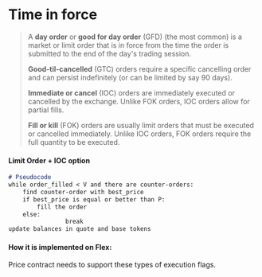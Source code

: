 # Time in force

> A **day order** or **good for day order** (GFD) (the most common) is a market or limit order that is in force from the time the order is submitted to the end of the day's trading session.&#x20;
>
> **Good-til-cancelled** (GTC) orders require a specific cancelling order and can persist indefinitely (or can be limited by say 90 days).&#x20;
>
> **Immediate or cancel** (IOC) orders are immediately executed or cancelled by the exchange. Unlike FOK orders, IOC orders allow for partial fills.&#x20;
>
> **Fill or kill** (FOK) orders are usually limit orders that must be executed or cancelled immediately. Unlike IOC orders, FOK orders require the full quantity to be executed.

#### Limit Order + IOC option

```markdown
# Pseudocode
while order_filled < V and there are counter-orders:
    find counter-order with best_price
    if best_price is equal or better than P:
        fill the order
    else:
				break
update balances in quote and base tokens
```

#### How it is implemented on Flex:

Price contract needs to support these types of execution flags.
